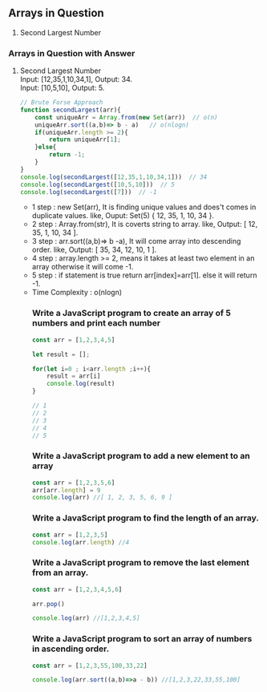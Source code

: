<h2>Arrays in Question</h2>

<ol>
<li>Second Largest Number</li>
</ol>

<h3>Arrays in Question with Answer</h3>

<ol>
<li>Second Largest Number <br>
Input: [12,35,1,10,34,1], Output: 34.<br>
Input: [10,5,10], Output: 5.<br>
</li>

```js
// Brute Forse Approach
function secondLargest(arr){
    const uniqueArr = Array.from(new Set(arr))  // o(n)
    uniqueArr.sort((a,b)=> b - a)   // o(nlogn)
    if(uniqueArr.length >= 2){
        return uniqueArr[1];
    }else{
        return -1;
    }
}
console.log(secondLargest([12,35,1,10,34,1]))  // 34
console.log(secondLargest([10,5,10]))  // 5
console.log(secondLargest([7]))  // -1
```

<ul>
<li>1 step : new Set(arr), It is finding unique values and does't comes in duplicate values. like, Ouput: Set(5) { 12, 35, 1, 10, 34 }.</li>
<li>2 step : Array.from(str), It is coverts string to array. like, Output: [ 12, 35, 1, 10, 34 ].</li>
<li>3 step : arr.sort((a,b)=> b -a), It will come array into descending order. like, Output: [ 35, 34, 12, 10, 1 ].</li>
<li>4 step : array.length >= 2, means it takes at least two element in an array otherwise it will come -1.</li>
<li>5 step : if statement is true return arr[index]=arr[1]. else it will return -1.</li>
<li>Time Complexity : o(nlogn)</li>
</ul>

<ol>


<h3>Write a JavaScript program to create an array of 5 numbers and print each number</h3>

```js
const arr = [1,2,3,4,5]

let result = [];

for(let i=0 ; i<arr.length ;i++){
    result = arr[i]
    console.log(result)
}

// 1
// 2
// 3
// 4
// 5
```

<h3> Write a JavaScript program to add a new element to an array</h3>

```js
const arr = [1,2,3,5,6]
arr[arr.length] = 9
console.log(arr) //[ 1, 2, 3, 5, 6, 9 ]
```

<h3>Write a JavaScript program to find the length of an array.</h3>

```js
const arr = [1,2,3,5]
console.log(arr.length) //4
```

<h3> Write a JavaScript program to remove the last element from an array.</h3>

```js
const arr = [1,2,3,4,5,6]

arr.pop()

console.log(arr) //[1,2,3,4,5]
```

<h3>Write a JavaScript program to sort an array of numbers in ascending order.</h3>

```js
const arr = [1,2,3,55,100,33,22]

console.log(arr.sort((a,b)=>a - b)) //[1,2,3,22,33,55,100]
```